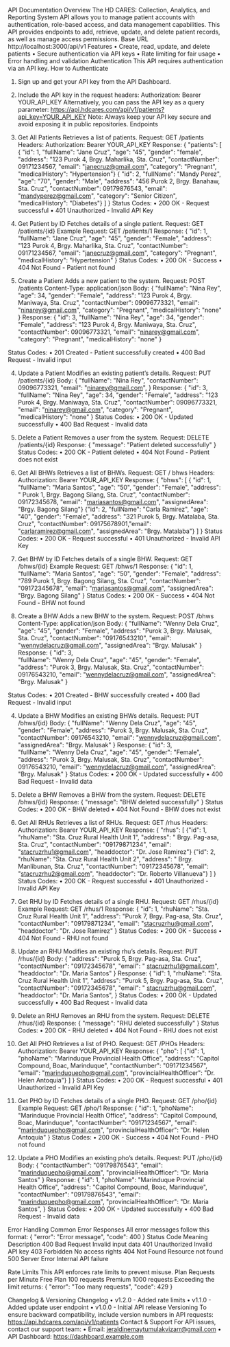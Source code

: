 API Documentation 
Overview
The HD CARES: Collection, Analytics, and Reporting System API allows you to manage patient accounts with authentication, role-based access, and data management capabilities. This API provides endpoints to add, retrieve, update, and delete patient records, as well as manage access permissions.
Base URL
http://localhost:3000/api/v1
Features
•	Create, read, update, and delete patients
•	Secure authentication via API keys
•	Rate limiting for fair usage
•	Error handling and validation
Authentication
This API requires authentication via an API key.
How to Authenticate
1.	Sign up and get your API key from the API Dashboard.
2.	Include the API key in the request headers:
Authorization: Bearer YOUR_API_KEY
Alternatively, you can pass the API key as a query parameter:
 https://api.hdcares.com/api/v1/patients?api_key=YOUR_API_KEY
 Note: Always keep your API key secure and avoid exposing it in public repositories.
Endpoints
1. Get All Patients
Retrieves a list of patients.
Request:
GET /patients
Headers:
Authorization: Bearer YOUR_API_KEY
Response:
{
  "patients": [
 { "id": 1, "fullName": "Jane Cruz", "age": "45", "gender": "female", "address": "123 Purok 4, Brgy. Maharlika, Sta. Cruz", "contactNumber": 09171234567, "email": "janecruz@gmail.com", "category": "Pregnant", "medicalHistory": "Hypertension"}
 { "id": 2, "fullName": "Mandy Perez", "age": "70", "gender": "Male", "address": "456 Purok 2, Brgy. Banahaw, Sta. Cruz", "contactNumber": 09179876543, "email": "mandyperez@gmail.com", "category": "Senior Citizen", "medicalHistory": "Diabetes"}
  ]
}
Status Codes:
•	200 OK - Request successful
•	401 Unauthorized - Invalid API Key

2. Get Patient by ID
Fetches details of a single patient.
Request:
GET /patients/{id}
Example Request:
GET /patients/1
Response:
{
  "id": 1,
  "fullName": "Jane Cruz",
  "age": "45",
  "gender": "Female",
  "address": "123 Purok 4, Brgy. Maharlika, Sta. Cruz",
  "contactNumber": 09171234567,
  "email": "janecruz@gmail.com",
  "category": "Pregnant",
  "medicalHistory": "Hypertension"
}
Status Codes:
•	200 OK - Success
•	404 Not Found - Patient not found

3. Create a Patient
Adds a new patient to the system.
Request:
POST /patients
Content-Type: application/json
Body:
{
  "fullName": "Nina Rey",
  "age": 34,
  "gender": "Female",
  "address": "123 Purok 4, Brgy. Maniwaya, Sta. Cruz",
  "contactNumber": 09096773321,
  "email": "ninarey@gmail.com",
  "category": "Pregnant",
  "medicalHistory": "none"
}
Response:
{
  "id": 3,
  "fullName": "Nina Rey",
  "age": 34,
  "gender": "Female",
  "address": "123 Purok 4, Brgy. Maniwaya, Sta. Cruz",
  "contactNumber": 09096773321,
  "email": "ninarey@gmail.com",
  "category": "Pregnant",
  "medicalHistory": "none"
}


Status Codes:
•	201 Created - Patient successfully created
•	400 Bad Request - Invalid input

4. Update a Patient
Modifies an existing patient’s details.
Request:
PUT /patients/{id}
Body:
{
  "fullName": "Nina Rey",
  "contactNumber": 09096773321,
  "email": "ninarey@gmail.com",
}
Response:
{
    "id": 3,
  "fullName": "Nina Rey",
  "age": 34,
  "gender": "Female",
  "address": "123 Purok 4, Brgy. Maniwaya, Sta. Cruz",
  "contactNumber": 09096773321,
  "email": "ninarey@gmail.com",
  "category": "Pregnant",
  "medicalHistory": "none"
}
Status Codes:
•	200 OK - Updated successfully
•	400 Bad Request - Invalid data


5. Delete a Patient
Removes a user from the system.
Request:
DELETE /patients/{id}
Response:
{
  "message": "Patient deleted successfully"
}
Status Codes:
•	200 OK - Patient deleted
•	404 Not Found - Patient does not exist

1. Get All BHWs
Retrieves a list of BHWs.
Request:
GET / bhws
Headers:
Authorization: Bearer YOUR_API_KEY
Response:
{
  "bhws": [
{ "id": 1, "fullName": "Maria Santos", "age": "50", "gender": "Female", "address": " Purok 1, Brgy. Bagong Silang, Sta. Cruz", "contactNumber": 09172345678, "email": "mariasantos@gmail.com", "assignedArea": "Brgy. Bagong Silang"}
{"id": 2, "fullName": "Carla Ramirez", "age": "40", "gender": "Female", "address": "321 Purok 5, Brgy. Matalaba, Sta. Cruz", "contactNumber": 09175678901,"email": "carlaramirez@gmail.com", "assignedArea": "Brgy. Matalaba"}
  ]
}
Status Codes:
•	200 OK - Request successful
•	401 Unauthorized - Invalid API Key

2. Get BHW by ID
Fetches details of a single BHW.
Request:
GET /bhws/{id}
Example Request:
GET /bhws/1
Response:
{
      "id": 1,
      "fullName": "Maria Santos",
      "age": "50",
      "gender": "Female",
      "address": "789 Purok 1, Brgy. Bagong Silang, Sta. Cruz",
      "contactNumber": "09172345678",
      "email": "mariasantos@gmail.com",
      "assignedArea": "Brgy. Bagong Silang"
    }
Status Codes:
•	200 OK - Success
•	404 Not Found - BHW not found

3. Create a BHW
Adds a new BHW to the system.
Request:
POST /bhws
Content-Type: application/json
Body:
{
      "fullName": "Wenny Dela Cruz",
      "age": "45",
      "gender": "Female",
      "address": "Purok 3, Brgy. Malusak, Sta. Cruz",
      "contactNumber": "09176543210",
      "email": "wennydelacruz@gmail.com",
      "assignedArea": "Brgy. Malusak"
    }
Response:
{
      "id": 3,      
      "fullName": "Wenny Dela Cruz",
      "age": "45",
      "gender": "Female",
      "address": "Purok 3, Brgy. Malusak, Sta. Cruz",
      "contactNumber": 09176543210,
      "email": "wennydelacruz@gmail.com",
      "assignedArea": "Brgy. Malusak"
}


Status Codes:
•	201 Created - BHW successfully created
•	400 Bad Request - Invalid input

4. Update a BHW
Modifies an existing BHWs details.
Request:
PUT /bhws/{id}
Body:
{
      "fullName": "Wenny Dela Cruz",
      "age": "45",
      "gender": "Female",
      "address": "Purok 3, Brgy. Malusak, Sta. Cruz",
      "contactNumber": 09176543210,
      "email": "wennydelacruz@gmail.com",
      "assignedArea": "Brgy. Malusak"
}
Response:
{
      "id": 3,      
      "fullName": "Wenny Dela Cruz",
      "age": "45",
      "gender": "Female",
      "address": "Purok 3, Brgy. Malusak, Sta. Cruz",
      "contactNumber": 09176543210,
      "email": "wennydelacruz@gmail.com",
      "assignedArea": "Brgy. Malusak"
}
Status Codes:
•	200 OK - Updated successfully
•	400 Bad Request - Invalid data


5. Delete a BHW
Removes a BHW from the system.
Request:
DELETE /bhws/{id}
Response:
{
  "message": "BHW deleted successfully"
}
Status Codes:
•	200 OK - BHW deleted
•	404 Not Found - BHW does not exist

1. Get All RHUs
Retrieves a list of RHUs.
Request:
GET /rhus
Headers:
Authorization: Bearer YOUR_API_KEY
Response:
{
  "rhus": [
 {"id": 1, "rhuName": "Sta. Cruz Rural Health Unit 1", "address": " Brgy. Pag-asa, Sta. Cruz", "contactNumber": "09179871234", "email": "stacruzrhu1@gmail.com", "headdoctor": "Dr. Jose Ramirez"}
 {"id": 2, "rhuName": "Sta. Cruz Rural Health Unit 2", "address": " Brgy. Manlibunan, Sta. Cruz", "contactNumber": "09172345678", "email": "stacruzrhu2@gmail.com", "headdoctor": "Dr. Roberto Villanueva"}
  ]
}
Status Codes:
•	200 OK - Request successful
•	401 Unauthorized - Invalid API Key

2. Get RHU by ID
Fetches details of a single RHU.
Request:
GET /rhus/{id}
Example Request:
GET /rhus/1
Response:
{
  "id": 1,
  "rhuName": "Sta. Cruz Rural Health Unit 1",
  "address": "Purok 7, Brgy. Pag-asa, Sta. Cruz",
  "contactNumber": "09179871234",
  "email": "stacruzrhu@gmail.com",
  "headdoctor": "Dr. Jose Ramirez"
}
Status Codes:
•	200 OK - Success
•	404 Not Found - RHU not found

3. Update an RHU
Modifies an existing rhu’s details.
Request:
PUT /rhus/{id}
Body:
{
  "address": "Purok 5, Brgy. Pag-asa, Sta. Cruz",
  "contactNumber": "09172345678",
  "email": " stacruzrhu1@gmail.com",
  "headdoctor": "Dr. Maria Santos"
}
Response:
    {
  "id": 1,
  "rhuName": "Sta. Cruz Rural Health Unit 1",
  "address": "Purok 5, Brgy. Pag-asa, Sta. Cruz",
  "contactNumber": "09172345678",
  "email": " stacruzrhu@gmail.com",
  "headdoctor": "Dr. Maria Santos",
}
Status Codes:
•	200 OK - Updated successfully
•	400 Bad Request - Invalid data


4. Delete an RHU
Removes an RHU from the system.
Request:
DELETE /rhus/{id}
Response:
{
  "message": "RHU deleted successfully"
}
Status Codes:
•	200 OK - RHU deleted
•	404 Not Found - RHU does not exist

1. Get All PHO
Retrieves a list of PHO.
Request:
GET /PHOs
Headers:
Authorization: Bearer YOUR_API_KEY
Response:
{
  "pho": [
{"id": 1, "phoName": "Marinduque Provincial Health Office", "address": "Capitol Compound, Boac, Marinduque", "contactNumber": "09171234567", "email": "marinduquepho@gmail.com", "provincialHealthOfficer": "Dr. Helen Antoquia"}
  ]
}
Status Codes:
•	200 OK - Request successful
•	401 Unauthorized - Invalid API Key

2. Get PHO by ID
Fetches details of a single PHO.
Request:
GET /pho/{id}
Example Request:
GET /pho/1
Response:
{
  "id": 1,
  "phoName": "Marinduque Provincial Health Office",
  "address": "Capitol Compound, Boac, Marinduque",
  "contactNumber": "09171234567",
  "email": "marinduquepho@gmail.com",
  "provincialHealthOfficer": "Dr. Helen Antoquia"
}
Status Codes:
•	200 OK - Success
•	404 Not Found - PHO not found

3. Update a PHO
Modifies an existing pho’s details.
Request:
PUT /pho/{id}
Body:
{
  "contactNumber": "09179876543",
  "email": "marinduquepho@gmail.com",
  "provincialHealthOfficer": "Dr. Maria Santos"
}
Response:
{
  "id": 1,
  "phoName": "Marinduque Provincial Health Office",
  "address": "Capitol Compound, Boac, Marinduque",
  "contactNumber": "09179876543",
  "email": "marinduquepho@gmail.com",
  "provincialHealthOfficer": "Dr. Maria Santos",
}
Status Codes:
•	200 OK - Updated successfully
•	400 Bad Request - Invalid data

Error Handling
Common Error Responses
All error messages follow this format:
{
  "error": "Error message",
  "code": 400
}
Status Code	Meaning	Description
400	Bad Request	Invalid input data
401	Unauthorized	Invalid API key
403	Forbidden	No access rights
404	Not Found	Resource not found
500	Server Error	Internal API failure

Rate Limits
This API enforces rate limits to prevent misuse.
Plan	Requests per Minute
Free Plan	100 requests
Premium	1000 requests
 Exceeding the limit returns:
{
  "error": "Too many requests",
  "code": 429
}

Changelog & Versioning
Changelog
•	v1.2.0 - Added rate limits
•	v1.1.0 - Added update user endpoint
•	v1.0.0 - Initial API release
Versioning
To ensure backward compatibility, include version numbers in API requests:
https://api.hdcares.com/api/v1/patients
Contact & Support
For API issues, contact our support team:
•	Email: jeraldinemaytumulakvizarr@gmail.com 
•	API Dashboard: https://dashboard.example.com
